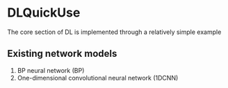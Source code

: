 # DLQuickUse
The core section of DL is implemented through a relatively simple example

## Existing network models

1. BP neural network (BP)
2. One-dimensional convolutional neural network (1DCNN)
